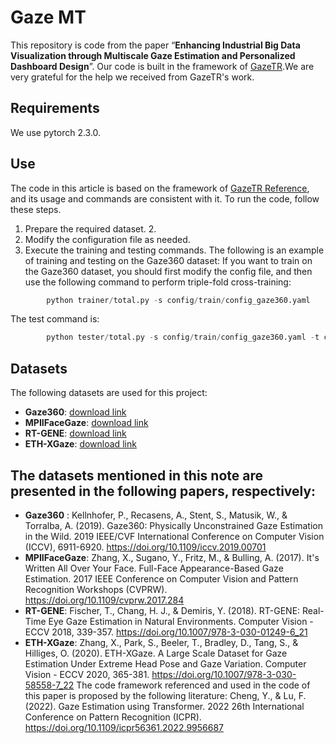 # Gaze MT

This repository is code from the paper “**Enhancing Industrial Big Data Visualization through Multiscale Gaze Estimation and Personalized Dashboard Design**”.
Our code is built in the framework of [GazeTR](https://github.com/yihuacheng/GazeTR).We are very grateful for the help we received from GazeTR's work.


## Requirements

We use pytorch 2.3.0.

## Use

The code in this article is based on the framework of [GazeTR Reference](https://github.com/yihuacheng/GazeTR), and its usage and commands are consistent with it.
To run the code, follow these steps. 
1. Prepare the required dataset. 2.
2. Modify the configuration file as needed.
3. Execute the training and testing commands.
The following is an example of training and testing on the Gaze360 dataset:
If you want to train on the Gaze360 dataset, you should first modify the config file, and then use the following command to perform triple-fold cross-training:
```python 
        python trainer/total.py -s config/train/config_gaze360.yaml 
```
The test command is:
```python 
        python tester/total.py -s config/train/config_gaze360.yaml -t config/test/config_gaze360.yaml
```


## Datasets

The following datasets are used for this project:

- **Gaze360**: [download link](https://gaze360.csail.mit.edu)
- **MPIIFaceGaze**: [download link](https://www.perceptualui.org/research/datasets/MPIIFaceGaze)
- **RT-GENE**: [download link](https://zenodo.org/records/2529036)
- **ETH-XGaze**: [download link](https://ait.ethz.ch/xgaze)

## The datasets mentioned in this note are presented in the following papers, respectively:
- **Gaze360** : Kellnhofer, P., Recasens, A., Stent, S., Matusik, W., & Torralba, A. (2019). Gaze360: Physically Unconstrained Gaze Estimation in the Wild. 2019 IEEE/CVF International Conference on Computer Vision (ICCV), 6911-6920. https://doi.org/10.1109/iccv.2019.00701
- **MPIIFaceGaze**: Zhang, X., Sugano, Y., Fritz, M., & Bulling, A. (2017). It's Written All Over Your Face. Full-Face Appearance-Based Gaze Estimation. 2017 IEEE Conference on Computer Vision and Pattern Recognition Workshops (CVPRW). https://doi.org/10.1109/cvprw.2017.284
- **RT-GENE**: Fischer, T., Chang, H. J., & Demiris, Y. (2018). RT-GENE: Real-Time Eye Gaze Estimation in Natural Environments. Computer Vision - ECCV 2018, 339-357. https://doi.org/10.1007/978-3-030-01249-6_21
- **ETH-XGaze**: Zhang, X., Park, S., Beeler, T., Bradley, D., Tang, S., & Hilliges, O. (2020). ETH-XGaze. A Large Scale Dataset for Gaze Estimation Under Extreme Head Pose and Gaze Variation. Computer Vision - ECCV 2020, 365-381. https://doi.org/10.1007/978-3-030-58558-7_22
The code framework referenced and used in the code of this paper is proposed by the following literature:
Cheng, Y., & Lu, F. (2022). Gaze Estimation using Transformer. 2022 26th International Conference on Pattern Recognition (ICPR). https://doi.org/10.1109/icpr56361.2022.9956687


